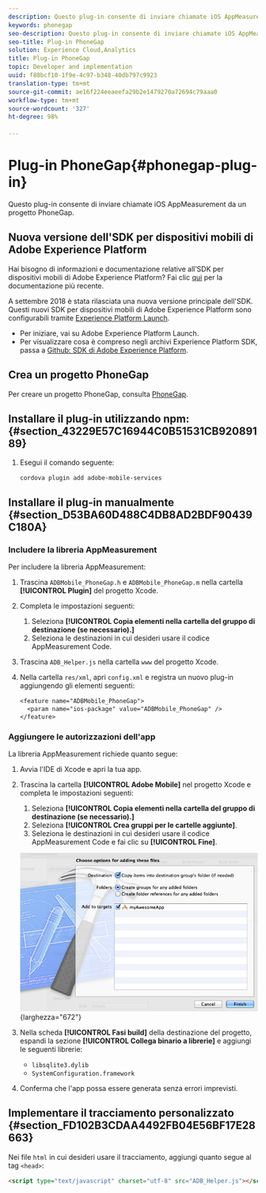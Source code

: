 ```yaml
---
description: Questo plug-in consente di inviare chiamate iOS AppMeasurement da un progetto PhoneGap.
keywords: phonegap
seo-description: Questo plug-in consente di inviare chiamate iOS AppMeasurement da un progetto PhoneGap.
seo-title: Plug-in PhoneGap
solution: Experience Cloud,Analytics
title: Plug-in PhoneGap
topic: Developer and implementation
uuid: f88bcf10-1f9e-4c97-b348-40db797c9923
translation-type: tm+mt
source-git-commit: ae16f224eeaeefa29b2e1479270a72694c79aaa0
workflow-type: tm+mt
source-wordcount: '327'
ht-degree: 98%

---
```



# Plug-in PhoneGap{#phonegap-plug-in}

Questo plug-in consente di inviare chiamate iOS AppMeasurement da un progetto PhoneGap.

## Nuova versione dell&#39;SDK per dispositivi mobili di Adobe Experience Platform

Hai bisogno di informazioni e documentazione relative all’SDK per dispositivi mobili di Adobe Experience Platform? Fai clic [qui](https://aep-sdks.gitbook.io/docs/) per la documentazione più recente.

A settembre 2018 è stata rilasciata una nuova versione principale dell&#39;SDK. Questi nuovi SDK per dispositivi mobili di Adobe Experience Platform sono configurabili tramite [Experience Platform Launch](https://www.adobe.com/it/experience-platform/launch.html).

* Per iniziare, vai su Adobe Experience Platform Launch.
* Per visualizzare cosa è compreso negli archivi Experience Platform SDK, passa a [Github: SDK di Adobe Experience Platform](https://github.com/Adobe-Marketing-Cloud/acp-sdks).


## Crea un progetto PhoneGap

Per creare un progetto PhoneGap, consulta [PhoneGap](https://helpx.adobe.com/it/experience-manager/6-4/mobile/using/phonegap.html).

## Installare il plug-in utilizzando npm: {#section_43229E57C16944C0B51531CB92089189}

1. Esegui il comando seguente:

   ```
   cordova plugin add adobe-mobile-services
   ```

## Installare il plug-in manualmente  {#section_D53BA60D488C4DB8AD2BDF90439C180A}

### Includere la libreria AppMeasurement

Per includere la libreria AppMeasurement:

1. Trascina `ADBMobile_PhoneGap.h` e `ADBMobile_PhoneGap.m` nella cartella **[!UICONTROL Plugin]** del progetto Xcode.
1. Completa le impostazioni seguenti:

   1. Seleziona **[!UICONTROL Copia elementi nella cartella del gruppo di destinazione (se necessario).]**
   1. Seleziona le destinazioni in cui desideri usare il codice AppMeasurement Code.

1. Trascina `ADB_Helper.js` nella cartella `www` del progetto Xcode.
1. Nella cartella `res/xml`, apri `config.xml` e registra un nuovo plug-in aggiungendo gli elementi seguenti:

   ```
   <feature name="ADBMobile_PhoneGap"> 
     <param name="ios-package" value="ADBMobile_PhoneGap" /> 
   </feature>
   ```

### Aggiungere le autorizzazioni dell&#39;app

La libreria AppMeasurement richiede quanto segue:

1. Avvia l&#39;IDE di Xcode e apri la tua app.
1. Trascina la cartella **[!UICONTROL Adobe Mobile]** nel progetto Xcode e completa le impostazioni seguenti:

   1. Seleziona **[!UICONTROL Copia elementi nella cartella del gruppo di destinazione (se necessario).]**
   1. Seleziona **[!UICONTROL Crea gruppi per le cartelle aggiunte]**.
   1. Seleziona le destinazioni in cui desideri usare il codice AppMeasurement Code e fai clic su **[!UICONTROL Fine]**.

   ![](assets/xcode-settings.png){larghezza=&quot;672&quot;}

1. Nella scheda **[!UICONTROL Fasi build]** della destinazione del progetto, espandi la sezione **[!UICONTROL Collega binario a librerie]** e aggiungi le seguenti librerie:

   * `libsqlite3.dylib`
   * `SystemConfiguration.framework`

1. Conferma che l&#39;app possa essere generata senza errori imprevisti.

## Implementare il tracciamento personalizzato {#section_FD102B3CDAA4492FB04E56BF17E28663}

Nei file `html` in cui desideri usare il tracciamento, aggiungi quanto segue al tag `<head>`:

```html
<script type="text/javascript" charset="utf-8" src="ADB_Helper.js"></script>
```


